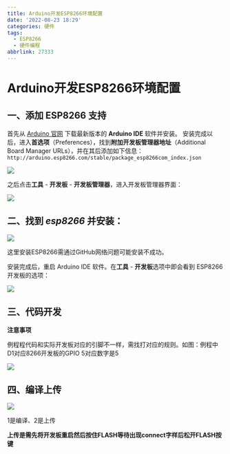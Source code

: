 ```yaml
---
title: Arduino开发ESP8266环境配置
date: '2022-08-23 18:29'
categories: 硬件
tags:
  - ESP8266
  - 硬件编程
abbrlink: 27333
---
```

# Arduino开发ESP8266环境配置

## 一、添加 ESP8266 支持

首先从 [Arduino 官网](https://www.arduino.cc/en/main/software) 下载最新版本的 **Arduino IDE** 软件并安装。
 安装完成以后，进入**首选项**（Preferences），找到**附加开发板管理器地址**（Additional Board Manager URLs），并在其后添加如下信息：
 `http://arduino.esp8266.com/stable/package_esp8266com_index.json`

![](http://ezblog.gnway.cc/i/2022/08/23/6304a2ed3cb98.png)

之后点击**工具** - **开发板** - **开发板管理器**，进入开发板管理器界面：

![](http://ezblog.gnway.cc/i/2022/08/23/6304a336832f3.png)

## 二、找到 *esp8266* 并安装：

![](http://ezblog.gnway.cc/i/2022/08/23/6304a37033daf.png)

这里安装ESP8266需通过GitHub网络问题可能安装不成功。

安装完成后，重启 Arduino IDE 软件。在**工具** - **开发板**选项中即会看到 ESP8266 开发板的选项：

![](http://ezblog.gnway.cc/i/2022/08/23/6304a3a5ca113.png)

## 三、代码开发

**注意事项**

例程程代码和实际开发板对应的引脚不一样，需找打对应的规则。如图：例程中D1对应8266开发板的GPIO 5对应数字是5

![](http://ezblog.gnway.cc/i/2022/08/23/6304a3d194fd6.png)

## 四、编译上传

![](http://ezblog.gnway.cc/i/2022/08/23/6304a40339b9b.jpeg)

1是编译、2是上传

**上传是需先将开发板重启然后按住FLASH等待出现connect字样后松开FLASH按键**
